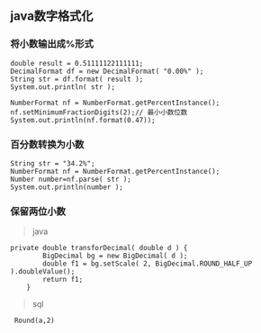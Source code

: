 ## java数字格式化


###  将小数输出成%形式

```
double result = 0.51111122111111;
DecimalFormat df = new DecimalFormat( "0.00%" );
String str = df.format( result );
System.out.println( str );
```


```
NumberFormat nf = NumberFormat.getPercentInstance();
nf.setMinimumFractionDigits(2);// 最小小数位数
System.out.println(nf.format(0.47));

```


### 百分数转换为小数

```
String str = "34.2%";
NumberFormat nf = NumberFormat.getPercentInstance();
Number number=nf.parse( str );
System.out.println(number );
```


### 保留两位小数

> java 
```
private double transforDecimal( double d ) {
        BigDecimal bg = new BigDecimal( d );
        double f1 = bg.setScale( 2, BigDecimal.ROUND_HALF_UP ).doubleValue();
        return f1;
    }
```

> sql

```
 Round(a,2)
```


